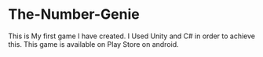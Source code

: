 # The-Number-Genie
This is My first game I have created. I Used Unity and C# in order to achieve this. This game is available on Play Store on android.   
